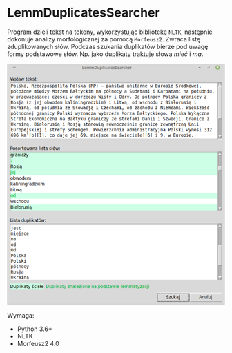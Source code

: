 # LemmDuplicatesSearcher

Program dzieli tekst na tokeny, wykorzystując bibliotekę `NLTK`, następnie dokonuje analizy morfologicznej za pomocą `Morfeusz2`. Zwraca listę zduplikowanych słów. Podczas szukania duplikatów bierze pod uwagę formy podstawowe słów. Np. jako duplikaty traktuje słowa *mieć* i *ma*.

![LemmDuplicatesSearcher_GUI](LemmDuplicatesSearcher_GUI.png)

Wymaga:
- Python 3.6+
- NLTK
- Morfeusz2 4.0
